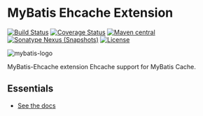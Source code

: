 MyBatis Ehcache Extension
=========================

[![Build Status](https://travis-ci.org/mybatis/ehcache-cache.svg?branch=master)](https://travis-ci.org/mybatis/ehcache-cache)
[![Coverage Status](https://coveralls.io/repos/mybatis/ehcache-cache/badge.svg?branch=master&service=github)](https://coveralls.io/github/mybatis/ehcache-cache?branch=master)
[![Maven central](https://maven-badges.herokuapp.com/maven-central/org.mybatis.caches/mybatis-ehcache/badge.svg)](https://maven-badges.herokuapp.com/maven-central/org.mybatis.caches/mybatis-ehcache)
[![Sonatype Nexus (Snapshots)](https://img.shields.io/nexus/s/https/oss.sonatype.org/org.mybatis.caches/mybatis-ehcache.svg)](https://oss.sonatype.org/content/repositories/snapshots/org/mybatis/caches/mybatis-ehcache/)
[![License](http://img.shields.io/:license-apache-brightgreen.svg)](http://www.apache.org/licenses/LICENSE-2.0.html)

![mybatis-logo](http://mybatis.github.io/images/mybatis-logo.png)

MyBatis-Ehcache extension Ehcache support for MyBatis Cache.

Essentials
----------

* [See the docs](http://mybatis.github.io/ehcache-cache/)
